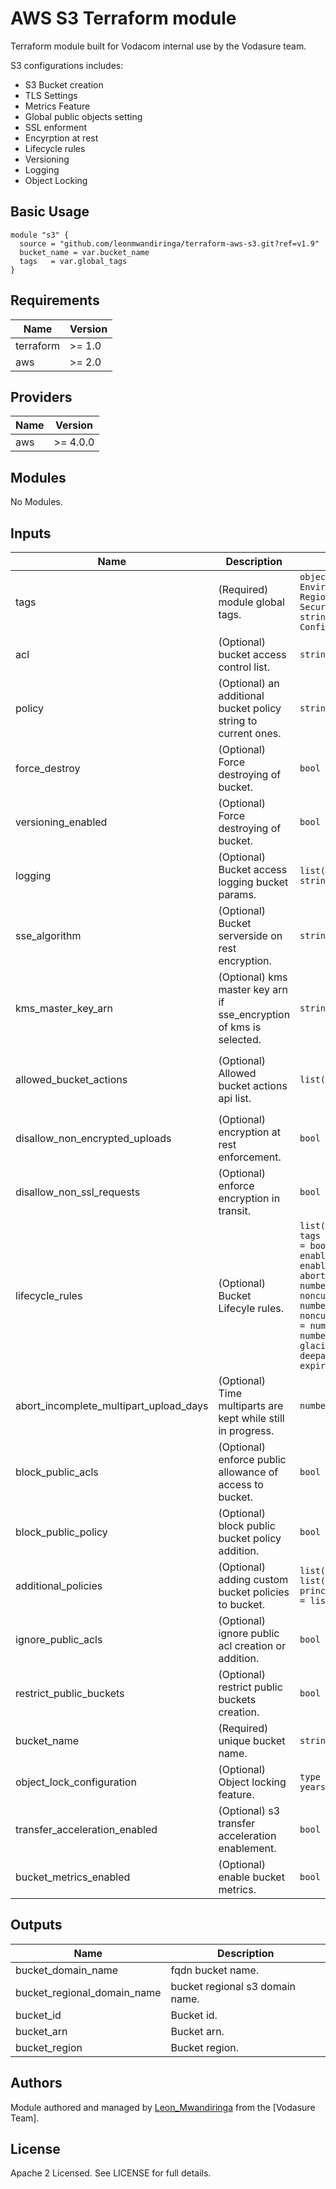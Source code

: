 # AWS S3 Terraform module

Terraform module built for Vodacom internal use by the Vodasure team.

S3 configurations includes:

- S3 Bucket creation
- TLS Settings
- Metrics Feature
- Global public objects setting
- SSL enforment
- Encyrption at rest
- Lifecycle rules
- Versioning
- Logging
- Object Locking

## Basic Usage

```hcl
module "s3" {
  source = "github.com/leonmwandiringa/terraform-aws-s3.git?ref=v1.9"
  bucket_name = var.bucket_name
  tags   = var.global_tags
}
```

## Requirements

| Name | Version |
|------|---------|
| terraform | >= 1.0 |
| aws | >= 2.0 |

## Providers

| Name | Version |
|------|---------|
| aws | >= 4.0.0 |

## Modules

No Modules.

## Inputs

| Name | Description | Type | Default | Required |
|------|-------------|------|---------|:--------:|
| tags | (Required) module global tags. | `object({Name = string, Author = string, Environment = string, Provisioner = string, Region = string, Project = string, SecurityZone = string, TaggingVersion = string, BusinessService = string, Confidentiality = string})` | `null` | yes |
| acl | (Optional) bucket access control list. | `string` | `null` | no |
| policy | (Optional) an additional bucket policy string to current ones. | `string` | `null` | no |
| force_destroy | (Optional) Force destroying of bucket. | `bool` | `false` | no |
| versioning_enabled | (Optional) Force destroying of bucket. | `bool` | `true` | no |
| logging | (Optional) Bucket access logging bucket params. | `list(object({bucket_id = string, prefix = string}))` | `null` | no |
| sse_algorithm | (Optional) Bucket serverside on rest encryption. | `string` | `AES256` | no |
| kms_master_key_arn | (Optional) kms master key arn if sse_encryption of kms is selected. | `string` | `""` | no |
| allowed_bucket_actions | (Optional) Allowed bucket actions api list. | `list(string)` | `["s3:PutObject", "s3:PutObjectAcl", "s3:GetObject", "s3:DeleteObject", "s3:ListBucket", "s3:ListBucketMultipartUploads", "s3:GetBucketLocation", "s3:AbortMultipartUpload"]` | no |
| disallow_non_encrypted_uploads | (Optional) encryption at rest enforcement. | `bool` | `true` | no |
| disallow_non_ssl_requests | (Optional) enforce encryption in transit. | `bool` | `true` | no |
| lifecycle_rules | (Optional) Bucket Lifecyle rules. | `list(object({prefix  = string, enabled = bool, tags = map(string), enable_glacier_transition = bool, enable_deeparchive_transition = bool, enable_standard_ia_transition = bool, enable_current_object_expiration = bool, abort_incomplete_multipart_upload_days = number, noncurrent_version_glacier_transition_days = number, noncurrent_version_deeparchive_transition_days = number, noncurrent_version_expiration_days = number, standard_transition_days  = number, glacier_transition_days = number, deeparchive_transition_days = number, expiration_days = number}))` | `[{enabled = false, prefix  = "", tags = {}, enable_glacier_transition = true, enable_deeparchive_transition = false, enable_standard_ia_transition = false, enable_current_object_expiration = true, abort_incomplete_multipart_upload_days = 90, noncurrent_version_glacier_transition_days = 30, noncurrent_version_deeparchive_transition_days = 60, noncurrent_version_expiration_days = 90, standard_transition_days = 30, glacier_transition_days = 60, deeparchive_transition_days = 90, expiration_days = 90}]` | no |
| abort_incomplete_multipart_upload_days | (Optional) Time multiparts are kept while still in progress. | `number` | `5` | no |
| block_public_acls | (Optional) enforce public allowance of access to bucket. | `bool` | `true` | no |
| block_public_policy | (Optional) block public bucket policy addition. | `bool` | `true` | no |
| additional_policies | (Optional) adding custom bucket policies to bucket. | `list(object({effect = string, actions = list(string), resources = list(string), principal_type = string, principal_identifiers = list(string)}))` | `null` | no |
| ignore_public_acls | (Optional) ignore public acl creation or addition. | `bool` | `true` | no |
| restrict_public_buckets | (Optional) restrict public buckets creation. | `bool` | `true` | no |
| bucket_name | (Required) unique bucket name. | `string` | `null` | no |
| object_lock_configuration | (Optional) Object locking feature. | `type = object({mode  = string, days  = number, years = number})` | `null` | no |
| transfer_acceleration_enabled | (Optional) s3 transfer acceleration enablement. | `bool` | `false` | no |
| bucket_metrics_enabled | (Optional) enable bucket metrics. | `bool` | `false` | no |

## Outputs

| Name | Description |
|------|-------------|
| bucket\_domain\_name | fqdn bucket name. |
| bucket\_regional\_domain\_name | bucket regional s3 domain name. |
| bucket\_id | Bucket id. |
| bucket\_arn | Bucket arn. |
| bucket\_region | Bucket region. |

## Authors

Module authored and managed by [Leon_Mwandiringa](https://github.com/leonmwandiringa) from the [Vodasure Team].

## License

Apache 2 Licensed. See LICENSE for full details.
